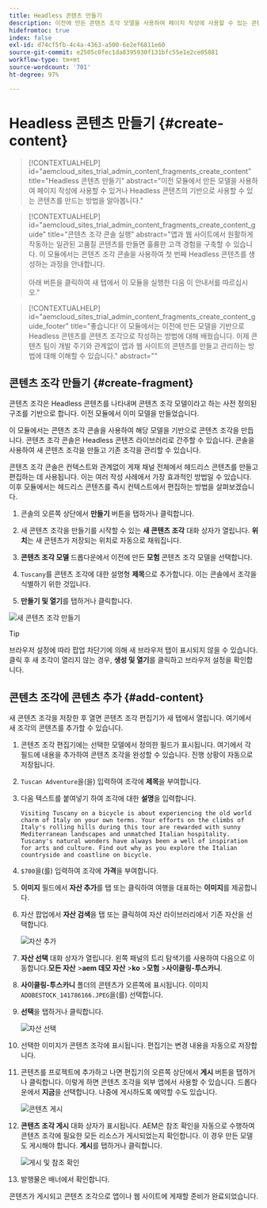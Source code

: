 ```yaml
---
title: Headless 콘텐츠 만들기
description: 이전에 만든 콘텐츠 조각 모델을 사용하여 페이지 작성에 사용할 수 있는 콘텐츠를 만들거나 Headless 콘텐츠의 기반으로 사용할 수 있습니다.
hidefromtoc: true
index: false
exl-id: d74cf5fb-4c4a-4363-a500-6e2ef6811e60
source-git-commit: e2505c0fec1da8395930f131bfc55e1e2ce05881
workflow-type: tm+mt
source-wordcount: '701'
ht-degree: 97%

---
```



# Headless 콘텐츠 만들기 {#create-content}

>[!CONTEXTUALHELP]
>id="aemcloud_sites_trial_admin_content_fragments_create_content"
>title="Headless 콘텐츠 만들기"
>abstract="이전 모듈에서 만든 모델을 사용하여 페이지 작성에 사용할 수 있거나 Headless 콘텐츠의 기반으로 사용할 수 있는 콘텐츠를 만드는 방법을 알아봅니다."

>[!CONTEXTUALHELP]
>id="aemcloud_sites_trial_admin_content_fragments_create_content_guide"
>title="콘텐츠 조각 콘솔 실행"
>abstract="앱과 웹 사이트에서 원활하게 작동하는 일관된 고품질 콘텐츠를 만들면 훌륭한 고객 경험을 구축할 수 있습니다. 이 모듈에서는 콘텐츠 조각 콘솔을 사용하여 첫 번째 Headless 콘텐츠를 생성하는 과정을 안내합니다.<br><br>아래 버튼을 클릭하여 새 탭에서 이 모듈을 실행한 다음 이 안내서를 따르십시오."

>[!CONTEXTUALHELP]
>id="aemcloud_sites_trial_admin_content_fragments_create_content_guide_footer"
>title="좋습니다! 이 모듈에서는 이전에 만든 모델을 기반으로 Headless 콘텐츠를 콘텐츠 조각으로 작성하는 방법에 대해 배웠습니다. 이제 콘텐츠 팀이 개발 주기와 관계없이 앱과 웹 사이트의 콘텐츠를 만들고 관리하는 방법에 대해 이해할 수 있습니다."
>abstract=""

## 콘텐츠 조각 만들기 {#create-fragment}

콘텐츠 조각은 Headless 콘텐츠를 나타내며 콘텐츠 조각 모델이라고 하는 사전 정의된 구조를 기반으로 합니다. 이전 모듈에서 이미 모델을 만들었습니다.

이 모듈에서는 콘텐츠 조각 콘솔을 사용하여 해당 모델을 기반으로 콘텐츠 조각을 만듭니다. 콘텐츠 조각 콘솔은 Headless 콘텐츠 라이브러리로 간주할 수 있습니다. 콘솔을 사용하여 새 콘텐츠 조각을 만들고 기존 조각을 관리할 수 있습니다.

콘텐츠 조각 콘솔은 컨텍스트와 관계없이 게재 채널 전체에서 헤드리스 콘텐츠를 만들고 편집하는 데 사용됩니다. 이는 여러 작성 사례에서 가장 효과적인 방법일 수 있습니다. 이후 모듈에서는 헤드리스 콘텐츠를 즉시 컨텍스트에서 편집하는 방법을 살펴보겠습니다.

1. 콘솔의 오른쪽 상단에서 **만들기** 버튼을 탭하거나 클릭합니다.

1. 새 콘텐츠 조각을 만들기를 시작할 수 있는 **새 콘텐츠 조각** 대화 상자가 열립니다. **위치**&#x200B;는 새 콘텐츠가 저장되는 위치로 자동으로 채워집니다.

1. **콘텐츠 조각 모델** 드롭다운에서 이전에 만든 **모험** 콘텐츠 조각 모델을 선택합니다.

1. `Tuscany`를 콘텐츠 조각에 대한 설명형 **제목**&#x200B;으로 추가합니다. 이는 콘솔에서 조각을 식별하기 위한 것입니다.

1. **만들기 및 열기**&#x200B;를 탭하거나 클릭합니다.

![새 콘텐츠 조각 만들기](assets/do-not-localize/create-content.png)

>[!TIP]
>
>브라우저 설정에 따라 팝업 차단기에 의해 새 브라우저 탭이 표시되지 않을 수 있습니다. 클릭 후 새 조각이 열리지 않는 경우, **생성 및 열기**&#x200B;를 클릭하고 브라우저 설정을 확인합니다.

## 콘텐츠 조각에 콘텐츠 추가 {#add-content}

새 콘텐츠 조각을 저장한 후 열면 콘텐츠 조각 편집기가 새 탭에서 열립니다. 여기에서 새 조각의 콘텐츠를 추가할 수 있습니다.

1. 콘텐츠 조각 편집기에는 선택한 모델에서 정의한 필드가 표시됩니다. 여기에서 각 필드에 내용을 추가하여 콘텐츠 조각을 완성할 수 있습니다. 진행 상황이 자동으로 저장됩니다.

1. `Tuscan Adventure`을(을) 입력하여 조각에 **제목**&#x200B;을 부여합니다.

1. 다음 텍스트를 붙여넣기 하여 조각에 대한 **설명**&#x200B;을 입력합니다.

   ```text
   Visiting Tuscany on a bicycle is about experiencing the old world charm of Italy on your own terms. Your efforts on the climbs of Italy's rolling hills during this tour are rewarded with sunny Mediterranean landscapes and unmatched Italian hospitality. Tuscany's natural wonders have always been a well of inspiration for arts and culture. Find out why as you explore the Italian countryside and coastline on bicycle.
   ```

1. `$700`을(를) 입력하여 조각에 **가격**&#x200B;을 부여합니다.

1. **이미지** 필드에서 **자산 추가**&#x200B;를 탭 또는 클릭하여 여행을 대표하는 **이미지**&#x200B;를 제공합니다.

1. 자산 팝업에서 **자산 검색**&#x200B;을 탭 또는 클릭하여 자산 라이브러리에서 기존 자산을 선택합니다.

   ![자산 추가](assets/do-not-localize/add-asset.png)

1. **자산 선택** 대화 상자가 열립니다. 왼쪽 패널의 트리 탐색기를 사용하여 다음으로 이동합니다.**모든 자산** >**aem 데모 자산** >**ko** >**모험** >**사이클링-투스카니**.

1. **사이클링-투스카니** 폴더의 콘텐츠가 오른쪽에 표시됩니다. 이미지 `ADOBESTOCK_141786166.JPEG`을(를) 선택합니다.

1. **선택**&#x200B;을 탭하거나 클릭합니다.

   ![자산 선택](assets/do-not-localize/select-asset.png)

1. 선택한 이미지가 콘텐츠 조각에 표시됩니다. 편집기는 변경 내용을 자동으로 저장합니다.

1. 콘텐츠를 프로젝트에 추가하고 나면 편집기의 오른쪽 상단에서 **게시** 버튼을 탭하거나 클릭합니다. 이렇게 하면 콘텐츠 조각을 외부 앱에서 사용할 수 있습니다. 드롭다운에서 **지금**&#x200B;을 선택합니다. 나중에 게시하도록 예약할 수도 있습니다.

   ![콘텐츠 게시](assets/do-not-localize/publish.png)

1. **콘텐츠 조각 게시** 대화 상자가 표시됩니다. AEM은 참조 확인을 자동으로 수행하여 콘텐츠 조각에 필요한 모든 리소스가 게시되었는지 확인합니다. 이 경우 만든 모델도 게시해야 합니다. **게시**&#x200B;를 탭하거나 클릭합니다.

   ![게시 및 참조 확인](assets/do-not-localize/publish-confirm.png)

1. 발행물은 배너에서 확인합니다.

콘텐츠가 게시되고 콘텐츠 조각으로 앱이나 웹 사이트에 게재할 준비가 완료되었습니다.
